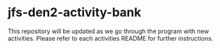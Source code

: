 # jfs-den2-activity-bank
This repository will be updated as we go through the program with new activities. Please refer to each activities README for further instructions.

